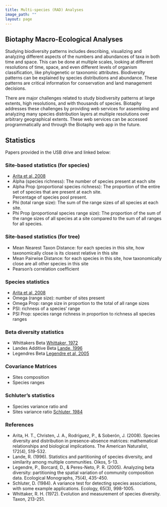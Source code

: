```yaml
---
title: Multi-species (RAD) Analyses
image_path: ""
layout: page
---
```


## Biotaphy Macro-Ecological Analyses 

<p>
Studying biodiversity patterns includes describing, visualizing and analyzing 
different aspects of the numbers and abundances of taxa in both time and space. 
This can be done at multiple scales, looking at different resolutions of time, 
space, and even different levels of organism classification, like phylogenetic 
or taxonomic attributes.  Biodiversity patterns can be explained by species 
distributions and abundance.  These patterns are critical information for 
conservation and land management decisions.

There are major challenges related to study biodiversity patterns at large 
extents, high resolutions, and with thousands of species.  Biotaphy addresses 
these challenges by providing web services for assembling and analyzing many 
species distribution layers at multiple resolutions over arbitrary geographical 
extents.   These web services can be accessed programmatically and through the 
Biotaphy web app in the future.
</p>

## Statistics

Papers provided in the USB drive and linked below:

### Site-based statistics (for species)
* [Arita et al, 2008](https://www.journals.uchicago.edu/doi/10.1086/590954)
* Alpha (species richness): The number of species present at each site
* Alpha Prop (proportional species richness): The proportion of the entire set of species that are present at each site.  
  Percentage of species pool present.
* Phi (total range size): The sum of the range sizes of all species at each site.
* Phi Prop (proportional species range size):  The proportion of the sum of the range sizes of all species at a site 
  compared to the sum of all ranges for all species.

### Site-based statistics (for tree)
* Mean Nearest Taxon Distance: for each species in this site, how taxonomically 
  close is its closest relative in this site 
* Mean Pairwise Distance: for each species in this site, how taxonomically 
  close are all other species in this site
* Pearson’s correlation coefficient

### Species statistics
* [Arita et al, 2008](https://www.journals.uchicago.edu/doi/10.1086/590954)
* Omega (range size): number of sites present
* Omega Prop: range size in proportion to the total of all range sizes
* PSI: richness of a species’ range
* PSI Prop: species range richness in proportion to richness all species ranges

### Beta diversity statistics
* Whittakers Beta [Whittaker, 1972](http://www.jstor.org/stable/1218190)
* Landes Additive Beta [Lande, 1996](http://www.jstor.org/stable/3545743)
* Legendres Beta [Legendre et al, 2005](https://esajournals.onlinelibrary.wiley.com/doi/full/10.1890/05-0549)

### Covariance Matrices
* Sites composition
* Species ranges

### Schluter’s statistics
* Species variance ratio and
* Sites variance ratio [Schluter, 1984](https://esajournals.onlinelibrary.wiley.com/doi/abs/10.2307/1938071)


### References
* Arita, H. T., Christen, J. A., Rodríguez, P., & Soberón, J. (2008). Species 
  diversity and distribution in presence-absence matrices: mathematical 
  relationships and biological implications. The American Naturalist, 172(4), 
  519-532.
* Lande, R. (1996). Statistics and partitioning of species diversity, and 
  similarity among multiple communities. Oikos, 5-13.
* Legendre, P., Borcard, D., & Peres-Neto, P. R. (2005). Analyzing beta 
  diversity: partitioning the spatial variation of community composition data. 
  Ecological Monographs, 75(4), 435-450.
* Schluter, D. (1984). A variance test for detecting species associations, with 
  some example applications. Ecology, 65(3), 998-1005.
* Whittaker, R. H. (1972). Evolution and measurement of species diversity. 
  Taxon, 213-251.
